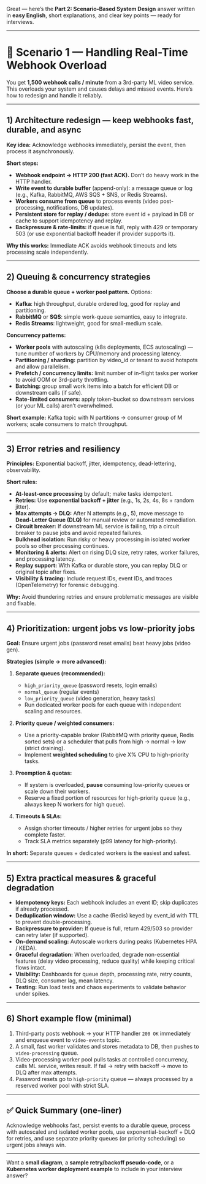Great — here’s the **Part 2: Scenario-Based System Design** answer written in **easy English**, short explanations, and clear key points — ready for interviews.

---

# 🚧 Scenario 1 — Handling Real-Time Webhook Overload

You get **1,500 webhook calls / minute** from a 3rd-party ML video service. This overloads your system and causes delays and missed events. Here’s how to redesign and handle it reliably.

---

## 1) Architecture redesign — keep webhooks fast, durable, and async

**Key idea:** Acknowledge webhooks immediately, persist the event, then process it asynchronously.

**Short steps:**

* **Webhook endpoint → HTTP 200 (fast ACK).** Don’t do heavy work in the HTTP handler.
* **Write event to durable buffer** (append-only): a message queue or log (e.g., Kafka, RabbitMQ, AWS SQS + SNS, or Redis Streams).
* **Workers consume from queue** to process events (video post-processing, notifications, DB updates).
* **Persistent store for replay / dedupe:** store event id + payload in DB or cache to support idempotency and replay.
* **Backpressure & rate-limits:** if queue is full, reply with 429 or temporary 503 (or use exponential backoff header if provider supports it).

**Why this works:** Immediate ACK avoids webhook timeouts and lets processing scale independently.

---

## 2) Queuing & concurrency strategies

**Choose a durable queue + worker pool pattern.** Options:

* **Kafka**: high throughput, durable ordered log, good for replay and partitioning.
* **RabbitMQ** or **SQS**: simple work-queue semantics, easy to integrate.
* **Redis Streams**: lightweight, good for small-medium scale.

**Concurrency patterns:**

* **Worker pools** with autoscaling (k8s deployments, ECS autoscaling) — tune number of workers by CPU/memory and processing latency.
* **Partitioning / sharding:** partition by video_id or tenant to avoid hotspots and allow parallelism.
* **Prefetch / concurrency limits:** limit number of in-flight tasks per worker to avoid OOM or 3rd-party throttling.
* **Batching:** group small work items into a batch for efficient DB or downstream calls (if safe).
* **Rate-limited consumers:** apply token-bucket so downstream services (or your ML calls) aren’t overwhelmed.

**Short example:** Kafka topic with N partitions → consumer group of M workers; scale consumers to match throughput.

---

## 3) Error retries and resiliency

**Principles:** Exponential backoff, jitter, idempotency, dead-lettering, observability.

**Short rules:**

* **At-least-once processing** by default; make tasks idempotent.
* **Retries:** Use **exponential backoff + jitter** (e.g., 1s, 2s, 4s, 8s + random jitter).
* **Max attempts → DLQ:** After N attempts (e.g., 5), move message to **Dead-Letter Queue (DLQ)** for manual review or automated remediation.
* **Circuit breaker:** If downstream ML service is failing, trip a circuit breaker to pause jobs and avoid repeated failures.
* **Bulkhead isolation:** Run risky or heavy processing in isolated worker pools so other processing continues.
* **Monitoring & alerts:** Alert on rising DLQ size, retry rates, worker failures, and processing latency.
* **Replay support:** With Kafka or durable store, you can replay DLQ or original topic after fixes.
* **Visibility & tracing:** Include request IDs, event IDs, and traces (OpenTelemetry) for forensic debugging.

**Why:** Avoid thundering retries and ensure problematic messages are visible and fixable.

---

## 4) Prioritization: urgent jobs vs low-priority jobs

**Goal:** Ensure urgent jobs (password reset emails) beat heavy jobs (video gen).

**Strategies (simple → more advanced):**

1. **Separate queues (recommended):**

   * `high_priority_queue` (password resets, login emails)
   * `normal_queue` (regular events)
   * `low_priority_queue` (video generation, heavy tasks)
   * Run dedicated worker pools for each queue with independent scaling and resources.

2. **Priority queue / weighted consumers:**

   * Use a priority-capable broker (RabbitMQ with priority queue, Redis sorted sets) or a scheduler that pulls from high → normal → low (strict draining).
   * Implement **weighted scheduling** to give X% CPU to high-priority tasks.

3. **Preemption & quotas:**

   * If system is overloaded, **pause** consuming low-priority queues or scale down their workers.
   * Reserve a fixed portion of resources for high-priority queue (e.g., always keep N workers for high queue).

4. **Timeouts & SLAs:**

   * Assign shorter timeouts / higher retries for urgent jobs so they complete faster.
   * Track SLA metrics separately (p99 latency for high-priority).

**In short:** Separate queues + dedicated workers is the easiest and safest.

---

## 5) Extra practical measures & graceful degradation

* **Idempotency keys:** Each webhook includes an event ID; skip duplicates if already processed.
* **Deduplication window:** Use a cache (Redis) keyed by event_id with TTL to prevent double-processing.
* **Backpressure to provider:** If queue is full, return 429/503 so provider can retry later (if supported).
* **On-demand scaling:** Autoscale workers during peaks (Kubernetes HPA / KEDA).
* **Graceful degradation:** When overloaded, degrade non-essential features (delay video processing, reduce quality) while keeping critical flows intact.
* **Visibility:** Dashboards for queue depth, processing rate, retry counts, DLQ size, consumer lag, mean latency.
* **Testing:** Run load tests and chaos experiments to validate behavior under spikes.

---

## 6) Short example flow (minimal)

1. Third-party posts webhook → your HTTP handler `200 OK` immediately and enqueue event to `video-events` topic.
2. A small, fast worker validates and stores metadata to DB, then pushes to `video-processing` queue.
3. Video-processing worker pool pulls tasks at controlled concurrency, calls ML service, writes result. If fail → retry with backoff → move to DLQ after max attempts.
4. Password resets go to `high-priority` queue — always processed by a reserved worker pool with strict SLA.

---

## ✅ Quick Summary (one-liner)

Acknowledge webhooks fast, persist events to a durable queue, process with autoscaled and isolated worker pools, use exponential-backoff + DLQ for retries, and use separate priority queues (or priority scheduling) so urgent jobs always win.

---

Want a **small diagram**, a **sample retry/backoff pseudo-code**, or a **Kubernetes worker deployment example** to include in your interview answer?
